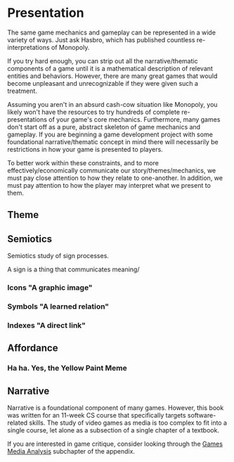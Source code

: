 # Presentation

The same game mechanics and gameplay can be represented in a wide variety of ways.
Just ask Hasbro, which has published countless re-interpretations of Monopoly.

If you try hard enough, you can strip out all the narrative/thematic components of a game until it is a mathematical description of relevant entities and behaviors.
However, there are many great games that would become unpleasant and unrecognizable if they were given such a treatment.

Assuming you aren't in an absurd cash-cow situation like Monopoly, you likely won't have the resources to try hundreds of complete re-presentations of your game's core mechanics.
Furthermore, many games don't start off as a pure, abstract skeleton of game mechanics and gameplay.
If you are beginning a game development project with some foundational narrative/thematic concept in mind there will necessarily be restrictions in how your game is presented to players.

To better work within these constraints, and to more effectively/economically communicate our story/themes/mechanics, we must pay close attention to how they relate to one-another. In addition, we must pay attention to how the player may interpret what we present to them.


<!-- slider split -->
## Theme


<!-- slider split -->
## Semiotics

Semiotics study of sign processes.

A sign is a thing that communicates meaning/

<!-- slider split -->
### Icons "A graphic image"

<!-- slider split -->
### Symbols "A learned relation"

<!-- slider split -->
### Indexes "A direct link"



<!-- slider split -->
## Affordance

<!-- slider split -->
### Ha ha. Yes, the Yellow Paint Meme


<!-- slider split -->
## Narrative

Narrative is a foundational component of many games.
However, this book was written for an 11-week CS course that specifically targets software-related skills.
The study of video games as media is too complex to fit into a single course, let alone as a subsection of a single chapter of a textbook.

If you are interested in game critique, consider looking through the [Games Media Analysis](../appendix/media.md) subchapter of the appendix.
